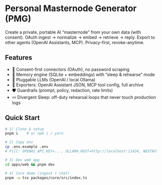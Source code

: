 # Personal Masternode Generator (PMG)

Create a private, portable AI “masternode” from your own data (with consent). OAuth ingest → normalize → embed → retrieve → reply. Export to other agents (OpenAI Assistants, MCP). Privacy-first, revoke-anytime.

## Features
- 🔐 Consent-first connectors (OAuth), no password scraping
- 🧠 Memory engine (SQLite + embeddings) with “sleep & rehearse” mode
- 🧩 Pluggable LLMs (OpenAI / local Ollama)
- 🧳 Exporters: OpenAI Assistant JSON, MCP tool config, full archive
- 🛡️ Guardrails (prompt, policy, redaction, rate limits)
- 💤 Divergent Sleep: off-duty rehearsal loops that never touch production logs

## Quick Start
```bash
# 1) Clone & setup
pnpm i    # or npm i / yarn

# 2) Copy env
cp .env.example .env
# Fill: OPENAI_API_KEY=..., OLLAMA_HOST=http://localhost:11434, NEXTAUTH_SECRET=...

# 3) Dev web app
cd apps/web && pnpm dev

# 4) Core demo (ingest + chat)
pnpm -w tsx packages/core/src/index.ts
